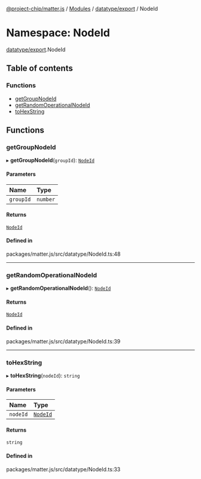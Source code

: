 [@project-chip/matter.js](../README.md) / [Modules](../modules.md) / [datatype/export](datatype_export.md) / NodeId

# Namespace: NodeId

[datatype/export](datatype_export.md).NodeId

## Table of contents

### Functions

- [getGroupNodeId](datatype_export.NodeId.md#getgroupnodeid)
- [getRandomOperationalNodeId](datatype_export.NodeId.md#getrandomoperationalnodeid)
- [toHexString](datatype_export.NodeId.md#tohexstring)

## Functions

### getGroupNodeId

▸ **getGroupNodeId**(`groupId`): [`NodeId`](datatype_export.md#nodeid)

#### Parameters

| Name | Type |
| :------ | :------ |
| `groupId` | `number` |

#### Returns

[`NodeId`](datatype_export.md#nodeid)

#### Defined in

packages/matter.js/src/datatype/NodeId.ts:48

___

### getRandomOperationalNodeId

▸ **getRandomOperationalNodeId**(): [`NodeId`](datatype_export.md#nodeid)

#### Returns

[`NodeId`](datatype_export.md#nodeid)

#### Defined in

packages/matter.js/src/datatype/NodeId.ts:39

___

### toHexString

▸ **toHexString**(`nodeId`): `string`

#### Parameters

| Name | Type |
| :------ | :------ |
| `nodeId` | [`NodeId`](datatype_export.md#nodeid) |

#### Returns

`string`

#### Defined in

packages/matter.js/src/datatype/NodeId.ts:33
